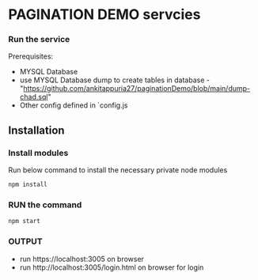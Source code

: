 # PAGINATION DEMO servcies




### Run the service
Prerequisites:
  * MYSQL Database
  * use MYSQL Database dump to create tables in database  - "https://github.com/ankitappuria27/paginationDemo/blob/main/dump-chad.sql"
  * Other config defined in `config.js

## Installation
### Install modules
Run below command to install the necessary private node modules
```bash
npm install
```

### RUN the command
```bash
npm start
```

### OUTPUT
 * run https://localhost:3005 on browser
 * run http://localhost:3005/login.html on browser for login
 




